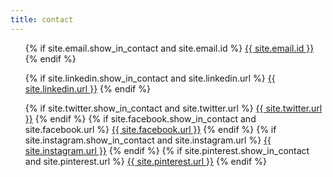```yaml
---
title: contact
---
```


<ul>
  <!-- Email -->

  {% if site.email.show_in_contact and site.email.id %}
	  <a href="mailto:{{ site.email.id }}" class="icon fa-envelope" target="_blank"><span class="info">{{ site.email.id }}</span></a>
  {% endif %}

  <!-- Work -->

  {% if site.linkedin.show_in_contact and site.linkedin.url %}
	  <a href="{{ site.linkedin.url }}" class="icon fa-linkedin" target="_blank"><span class="info">{{ site.linkedin.url }}</span></a>
  {% endif %}

  <!-- Social -->

  {% if site.twitter.show_in_contact and site.twitter.url %}
	  <a href="{{ site.twitter.url }}" class="icon fa-twitter" target="_blank"><span class="info">{{ site.twitter.url }}</span></a>
  {% endif %}
  {% if site.facebook.show_in_contact and site.facebook.url %}
	  <a href="{{ site.facebook.url }}" class="icon fa-facebook" target="_blank"><span class="info">{{ site.facebook.url }}</span></a>
  {% endif %}
  {% if site.instagram.show_in_contact and site.instagram.url %}
	  <a href="{{ site.instagram.url }}" class="icon fa-instagram" target="_blank"><span class="info">{{ site.instagram.url }}</span></a>
  {% endif %}
  {% if site.pinterest.show_in_contact and site.pinterest.url %}
	  <a href="{{ site.pinterest.url }}" class="icon fa-pinterest" target="_blank"><span class="info">{{ site.pinterest.url }}</span></a>
  {% endif %}

</ul>
